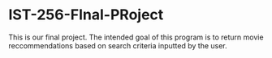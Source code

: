 # IST-256-FInal-PRoject
This is our final project. The intended goal of this program is to return movie reccommendations based on search criteria inputted by the user.
